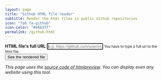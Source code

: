 ```yaml
---
layout: page
title: "Github HTML file reader"
subtitle: Render the html files in public Github repositories
icon: "fab fa-github"
icon-color: "#e6b3ff"
permalink: /github-html
---
```


<form id="previewform" onsubmit="location.href='{{site.url}}{{site.baseurl}}/github-html?'+this.file.value;return false">
  <div class="form-group">
    <label for="exampleInputEmail1"><strong>HTML file's full URL</strong></label>
    <input type="url" id="file" value="" class="form-control" placeholder="e.g. https://github.com/user/repo/blob/master/index.html" autofocus>
    <small class="form-text text-muted">You have to type a full url to the html file.</small>
  </div>
  <button type="submit" class="btn btn-primary">See the rendered file</button>
</form>

<script>
  (function () {

    var previewForm = document.getElementById('previewform');

    var url = location.search.substring(1).replace(/\/\/github\.com/, '//raw.githubusercontent.com').replace(/\/blob\//, '/'); //Get URL of the raw file

    var replaceAssets = function () {
      var frame, a, link, links = [], script, scripts = [], i, href, src;
      //Framesets
      if (document.querySelectorAll('frameset').length)
        return; //Don't replace CSS/JS if it's a frameset, because it will be erased by document.write()
      //Frames
      frame = document.querySelectorAll('iframe[src],frame[src]');
      for (i = 0; i < frame.length; ++i) {
        src = frame[i].src; //Get absolute URL
        if (src.indexOf('//raw.githubusercontent.com') > 0 || src.indexOf('//bitbucket.org') > 0) { //Check if it's from raw.github.com or bitbucket.org
          frame[i].src = '//' + location.hostname + location.pathname + '?' + src; //Then rewrite URL so it can be loaded using CORS proxy
        }
      }
      //Links
      a = document.querySelectorAll('a[href]');
      for (i = 0; i < a.length; ++i) {
        href = a[i].href; //Get absolute URL
        if (href.indexOf('#') > 0) { //Check if it's an anchor
          a[i].href = '//' + location.hostname + location.pathname + location.search + '#' + a[i].hash.substring(1); //Then rewrite URL with support for empty anchor
        } else if ((href.indexOf('//raw.githubusercontent.com') > 0 || href.indexOf('//bitbucket.org') > 0) && (href.indexOf('.html') > 0 || href.indexOf('.htm') > 0)) { //Check if it's from raw.github.com or bitbucket.org and to HTML files
          a[i].href = '//' + location.hostname + location.pathname + '?' + href; //Then rewrite URL so it can be loaded using CORS proxy
        }
      }
      //Stylesheets
      link = document.querySelectorAll('link[rel=stylesheet]');
      for (i = 0; i < link.length; ++i) {
        href = link[i].href; //Get absolute URL
        if (href.indexOf('//raw.githubusercontent.com') > 0 || href.indexOf('//bitbucket.org') > 0) { //Check if it's from raw.github.com or bitbucket.org
          links.push(fetchProxy(href, null, 0)); //Then add it to links queue and fetch using CORS proxy
        }
      }
      Promise.all(links).then(function (res) {
        for (i = 0; i < res.length; ++i) {
          loadCSS(res[i]);
        }
      });
      //Scripts
      script = document.querySelectorAll('script[type="text/htmlpreview"]');
      for (i = 0; i < script.length; ++i) {
        src = script[i].src; //Get absolute URL
        if (src.indexOf('//raw.githubusercontent.com') > 0 || src.indexOf('//bitbucket.org') > 0) { //Check if it's from raw.github.com or bitbucket.org
          scripts.push(fetchProxy(src, null, 0)); //Then add it to scripts queue and fetch using CORS proxy
        } else {
          script[i].removeAttribute('type');
          scripts.push(script[i].innerHTML); //Add inline script to queue to eval in order
        }
      }
      Promise.all(scripts).then(function (res) {
        for (i = 0; i < res.length; ++i) {
          loadJS(res[i]);
        }
      });
    };

    var loadHTML = function (data) {
      if (data) {
        data = data.replace(/<head([^>]*)>/i, '<head$1><base href="' + url + '">').replace(/<script(\s*src=["'][^"']*["'])?(\s*type=["'](text|application)\/javascript["'])?/gi, '<script type="text/htmlpreview"$1'); //Add <base> just after <head> and replace <script type="text/javascript"> with <script type="text/htmlpreview">
        setTimeout(function () {
          document.open();
          document.write(data);
          document.close();
          replaceAssets();
        }, 10); //Delay updating document to have it cleared before
      }
    };

    var loadCSS = function (data) {
      if (data) {
        var style = document.createElement('style');
        style.innerHTML = data;
        document.head.appendChild(style);
      }
    };

    var loadJS = function (data) {
      if (data) {
        var script = document.createElement('script');
        script.innerHTML = data;
        document.body.appendChild(script);
      }
    };

    var fetchProxy = function (url, options, i) {
      var proxy = [
        'https://cors.io/?',
        'https://jsonp.afeld.me/?url=',
        'https://cors-anywhere.herokuapp.com/'
      ];
      return fetch(proxy[i] + url, options).then(function (res) {
        if (!res.ok)
          throw new Error('Cannot load ' + url + ': ' + res.status + ' ' + res.statusText);
        return res.text();
      }).catch(function (error) {
        if (i === proxy.length - 1)
          throw error;
        return fetchProxy(url, options, i + 1);
      })
    };

    if (url && url.indexOf(location.hostname) < 0)
      fetchProxy(url, null, 0).then(loadHTML).catch(function (error) {
        console.error(error);
        previewForm.style.display = 'block';
        previewForm.innerText = error;
      });
    else
      previewForm.style.display = 'block';

  })()
</script>

*This page uses the [source code of htmlpreview](https://github.com/htmlpreview/htmlpreview.github.com). You can display even any website using this tool.*